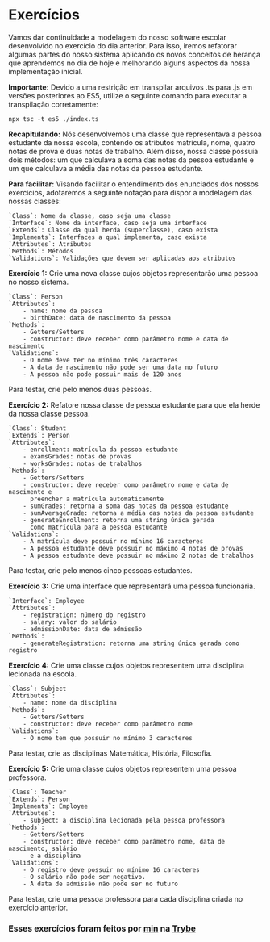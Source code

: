 # Exercícios

Vamos dar continuidade a modelagem do nosso software escolar desenvolvido no exercício do dia anterior. Para isso, iremos refatorar algumas partes do nosso sistema aplicando os novos conceitos de herança que aprendemos no dia de hoje e melhorando alguns aspectos da nossa implementação inicial.

__Importante:__ Devido a uma restrição em transpilar arquivos .ts para .js em versões posteriores ao ES5, utilize o seguinte comando para executar a transpilação corretamente:

```
npx tsc -t es5 ./index.ts
```

__Recapitulando:__ Nós desenvolvemos uma classe que representava a pessoa estudante da nossa escola, contendo os atributos matricula, nome, quatro notas de prova e duas notas de trabalho. Além disso, nossa classe possuía dois métodos: um que calculava a soma das notas da pessoa estudante e um que calculava a média das notas da pessoa estudante.

__Para facilitar:__ Visando facilitar o entendimento dos enunciados dos nossos exercícios, adotaremos a seguinte notação para dispor a modelagem das nossas classes:

```
`Class`: Nome da classe, caso seja uma classe
`Interface`: Nome da interface, caso seja uma interface
`Extends`: Classe da qual herda (superclasse), caso exista
`Implements`: Interfaces a qual implementa, caso exista
`Attributes`: Atributos
`Methods`: Métodos
`Validations`: Validações que devem ser aplicadas aos atributos
```

__Exercício 1:__ Crie uma nova classe cujos objetos representarão uma pessoa no nosso sistema.

```
`Class`: Person
`Attributes`:
    - name: nome da pessoa
    - birthDate: data de nascimento da pessoa
`Methods`:
    - Getters/Setters
    - constructor: deve receber como parâmetro nome e data de nascimento
`Validations`:
    - O nome deve ter no mínimo três caracteres
    - A data de nascimento não pode ser uma data no futuro
    - A pessoa não pode possuir mais de 120 anos
```
Para testar, crie pelo menos duas pessoas.

__Exercício 2:__ Refatore nossa classe de pessoa estudante para que ela herde da nossa classe pessoa.

```
`Class`: Student
`Extends`: Person
`Attributes`:
    - enrollment: matrícula da pessoa estudante
    - examsGrades: notas de provas
    - worksGrades: notas de trabalhos
`Methods`:
    - Getters/Setters
    - constructor: deve receber como parâmetro nome e data de nascimento e
      preencher a matrícula automaticamente
    - sumGrades: retorna a soma das notas da pessoa estudante
    - sumAverageGrade: retorna a média das notas da pessoa estudante
    - generateEnrollment: retorna uma string única gerada
      como matrícula para a pessoa estudante
`Validations`:
    - A matrícula deve possuir no mínimo 16 caracteres
    - A pessoa estudante deve possuir no máximo 4 notas de provas
    - A pessoa estudante deve possuir no máximo 2 notas de trabalhos
```
Para testar, crie pelo menos cinco pessoas estudantes.

__Exercício 3:__ Crie uma interface que representará uma pessoa funcionária.

```
`Interface`: Employee
`Attributes`:
    - registration: número do registro
    - salary: valor do salário
    - admissionDate: data de admissão
`Methods`:
    - generateRegistration: retorna uma string única gerada como registro
```

__Exercício 4:__ Crie uma classe cujos objetos representem uma disciplina lecionada na escola.

```
`Class`: Subject
`Attributes`:
    - name: nome da disciplina
`Methods`:
    - Getters/Setters
    - constructor: deve receber como parâmetro nome
`Validations`:
    - O nome tem que possuir no mínimo 3 caracteres
```
Para testar, crie as disciplinas Matemática, História, Filosofia.

__Exercício 5:__ Crie uma classe cujos objetos representem uma pessoa professora.

```
`Class`: Teacher
`Extends`: Person
`Implements`: Employee
`Attributes`:
    - subject: a disciplina lecionada pela pessoa professora
`Methods`:
    - Getters/Setters
    - constructor: deve receber como parâmetro nome, data de nascimento, salário
      e a disciplina
`Validations`:
    - O registro deve possuir no mínimo 16 caracteres
    - O salário não pode ser negativo.
    - A data de admissão não pode ser no futuro
```
Para testar, crie uma pessoa professora para cada disciplina criada no exercício anterior.

### Esses exercícios foram feitos por [min](https://www.linkedin.com/in/jonathan-r-andrade/) na [Trybe](https://www.betrybe.com/)
